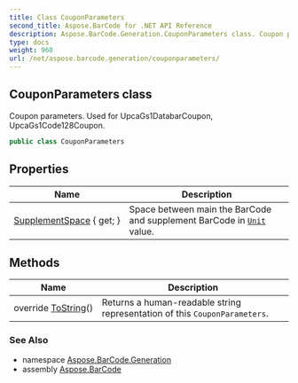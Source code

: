 ```yaml
---
title: Class CouponParameters
second_title: Aspose.BarCode for .NET API Reference
description: Aspose.BarCode.Generation.CouponParameters class. Coupon parameters. Used for UpcaGs1DatabarCoupon UpcaGs1Code128Coupon
type: docs
weight: 960
url: /net/aspose.barcode.generation/couponparameters/
---
```

## CouponParameters class

Coupon parameters. Used for UpcaGs1DatabarCoupon, UpcaGs1Code128Coupon.

```csharp
public class CouponParameters
```

## Properties

| Name | Description |
| --- | --- |
| [SupplementSpace](../../aspose.barcode.generation/couponparameters/supplementspace/) { get; } | Space between main the BarCode and supplement BarCode in [`Unit`](../unit/) value. |

## Methods

| Name | Description |
| --- | --- |
| override [ToString](../../aspose.barcode.generation/couponparameters/tostring/)() | Returns a human-readable string representation of this `CouponParameters`. |

### See Also

* namespace [Aspose.BarCode.Generation](../../aspose.barcode.generation/)
* assembly [Aspose.BarCode](../../)


